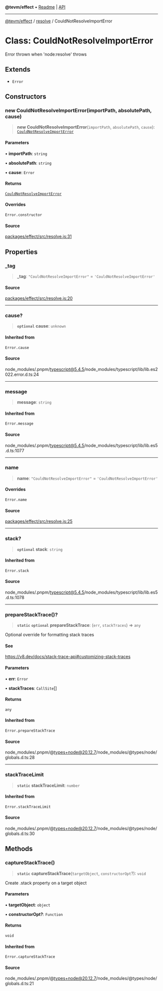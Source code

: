 **@tevm/effect** • [Readme](../../README.md) \| [API](../../modules.md)

***

[@tevm/effect](../../README.md) / [resolve](../README.md) / CouldNotResolveImportError

# Class: CouldNotResolveImportError

Error thrown when 'node:resolve' throws

## Extends

- `Error`

## Constructors

### new CouldNotResolveImportError(importPath, absolutePath, cause)

> **new CouldNotResolveImportError**(`importPath`, `absolutePath`, `cause`): [`CouldNotResolveImportError`](CouldNotResolveImportError.md)

#### Parameters

• **importPath**: `string`

• **absolutePath**: `string`

• **cause**: `Error`

#### Returns

[`CouldNotResolveImportError`](CouldNotResolveImportError.md)

#### Overrides

`Error.constructor`

#### Source

[packages/effect/src/resolve.js:31](https://github.com/evmts/tevm-monorepo/blob/main/packages/effect/src/resolve.js#L31)

## Properties

### \_tag

> **\_tag**: `"CouldNotResolveImportError"` = `'CouldNotResolveImportError'`

#### Source

[packages/effect/src/resolve.js:20](https://github.com/evmts/tevm-monorepo/blob/main/packages/effect/src/resolve.js#L20)

***

### cause?

> **`optional`** **cause**: `unknown`

#### Inherited from

`Error.cause`

#### Source

node\_modules/.pnpm/typescript@5.4.5/node\_modules/typescript/lib/lib.es2022.error.d.ts:24

***

### message

> **message**: `string`

#### Inherited from

`Error.message`

#### Source

node\_modules/.pnpm/typescript@5.4.5/node\_modules/typescript/lib/lib.es5.d.ts:1077

***

### name

> **name**: `"CouldNotResolveImportError"` = `'CouldNotResolveImportError'`

#### Overrides

`Error.name`

#### Source

[packages/effect/src/resolve.js:25](https://github.com/evmts/tevm-monorepo/blob/main/packages/effect/src/resolve.js#L25)

***

### stack?

> **`optional`** **stack**: `string`

#### Inherited from

`Error.stack`

#### Source

node\_modules/.pnpm/typescript@5.4.5/node\_modules/typescript/lib/lib.es5.d.ts:1078

***

### prepareStackTrace()?

> **`static`** **`optional`** **prepareStackTrace**: (`err`, `stackTraces`) => `any`

Optional override for formatting stack traces

#### See

https://v8.dev/docs/stack-trace-api#customizing-stack-traces

#### Parameters

• **err**: `Error`

• **stackTraces**: `CallSite`[]

#### Returns

`any`

#### Inherited from

`Error.prepareStackTrace`

#### Source

node\_modules/.pnpm/@types+node@20.12.7/node\_modules/@types/node/globals.d.ts:28

***

### stackTraceLimit

> **`static`** **stackTraceLimit**: `number`

#### Inherited from

`Error.stackTraceLimit`

#### Source

node\_modules/.pnpm/@types+node@20.12.7/node\_modules/@types/node/globals.d.ts:30

## Methods

### captureStackTrace()

> **`static`** **captureStackTrace**(`targetObject`, `constructorOpt`?): `void`

Create .stack property on a target object

#### Parameters

• **targetObject**: `object`

• **constructorOpt?**: `Function`

#### Returns

`void`

#### Inherited from

`Error.captureStackTrace`

#### Source

node\_modules/.pnpm/@types+node@20.12.7/node\_modules/@types/node/globals.d.ts:21
